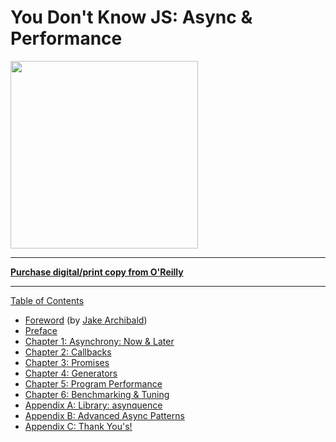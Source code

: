 # You Don't Know JS: Async & Performance


<img src="cover.jpg" width="300">

-----

**[Purchase digital/print copy from O'Reilly](http://shop.oreilly.com/product/0636920033752.do)**

-----

[Table of Contents](toc.md)

* [Foreword](foreword.md) (by [Jake Archibald](http://jakearchibald.com))
* [Preface](../preface.md)
* [Chapter 1: Asynchrony: Now & Later](ch1.md)
* [Chapter 2: Callbacks](ch2.md)
* [Chapter 3: Promises](ch3.md)
* [Chapter 4: Generators](ch4.md)
* [Chapter 5: Program Performance](ch5.md)
* [Chapter 6: Benchmarking & Tuning](ch6.md)
* [Appendix A: Library: asynquence](apA.md)
* [Appendix B: Advanced Async Patterns](apB.md)
* [Appendix C: Thank You's!](apC.md)
